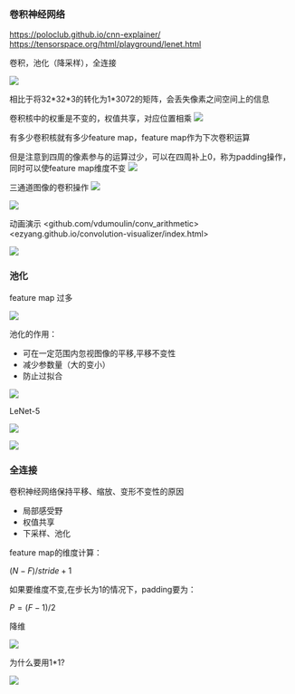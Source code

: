 ### 卷积神经网络

<https://poloclub.github.io/cnn-explainer/>
<https://tensorspace.org/html/playground/lenet.html>

卷积，池化（降采样），全连接

![](img/1.png)

相比于将32\*32*3的转化为1\*3072的矩阵，会丢失像素之间空间上的信息

卷积核中的权重是不变的，权值共享，对应位置相乘
![](img/2.png)

有多少卷积核就有多少feature map，feature map作为下次卷积运算

但是注意到四周的像素参与的运算过少，可以在四周补上0，称为padding操作，同时可以使feature map维度不变
![](img/3.png)

三通道图像的卷积操作
![](img/4.png)

![](img/5.png)

动画演示
<github.com/vdumoulin/conv_arithmetic>
<ezyang.github.io/convolution-visualizer/index.html>

![](img/6.png)

### 池化
feature map 过多

![](img/7.png)

池化的作用：
- 可在一定范围内忽视图像的平移,平移不变性
- 减少参数量（大的变小）
- 防止过拟合
  
![](img/8.png)


LeNet-5

![](img/9.png)

![](img/10.png)

### 全连接


卷积神经网络保持平移、缩放、变形不变性的原因
- 局部感受野
- 权值共享
- 下采样、池化

feature map的维度计算：

$(N-F)/stride + 1$

如果要维度不变,在步长为1的情况下，padding要为：

$P = (F-1)/2$

降维

![](img/11.png)

为什么要用1*1?

![](img/12.png)
